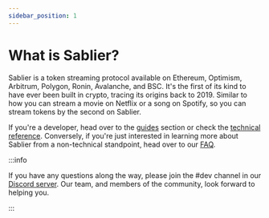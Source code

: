 ```yaml
---
sidebar_position: 1
---
```


# What is Sablier?

Sablier is a token streaming protocol available on Ethereum, Optimism, Arbitrum, Polygon, Ronin, Avalanche, and BSC.
It's the first of its kind to have ever been built in crypto, tracing its origins back to 2019. Similar to how you can
stream a movie on Netflix or a song on Spotify, so you can stream tokens by the second on Sablier.

If you're a developer, head over to the [guides](./guides/getting-started) section or check the
[technical reference](./technical-reference/streams). Conversely, if you're just interested in learning more about
Sablier from a non-technical standpoint, head over to our [FAQ](/protocol/faq/basics).

:::info

If you have any questions along the way, please join the #dev channel in our
[Discord server](https://discord.gg/bSwRCwWRsT). Our team, and members of the community, look forward to helping you.‌

:::
